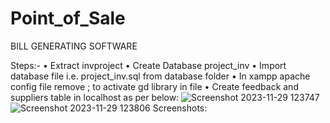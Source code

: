 # Point_of_Sale
BILL GENERATING SOFTWARE

Steps:-
•	Extract invproject
•	Create Database project_inv 
•	Import database file i.e. project_inv.sql  from database folder 
•	In xampp apache  config file remove ; to activate gd library in file 
•	Create feedback and suppliers table in localhost as per below:
![Screenshot 2023-11-29 123747](https://github.com/UmangDAVDA/Point_of_Sale/assets/69191929/f51df07b-e6e3-48af-8556-9f00f34b89fd)
![Screenshot 2023-11-29 123806](https://github.com/UmangDAVDA/Point_of_Sale/assets/69191929/e50b0d18-0d5a-4cde-a5b2-51cf47c8871c)
 Screenshots:

